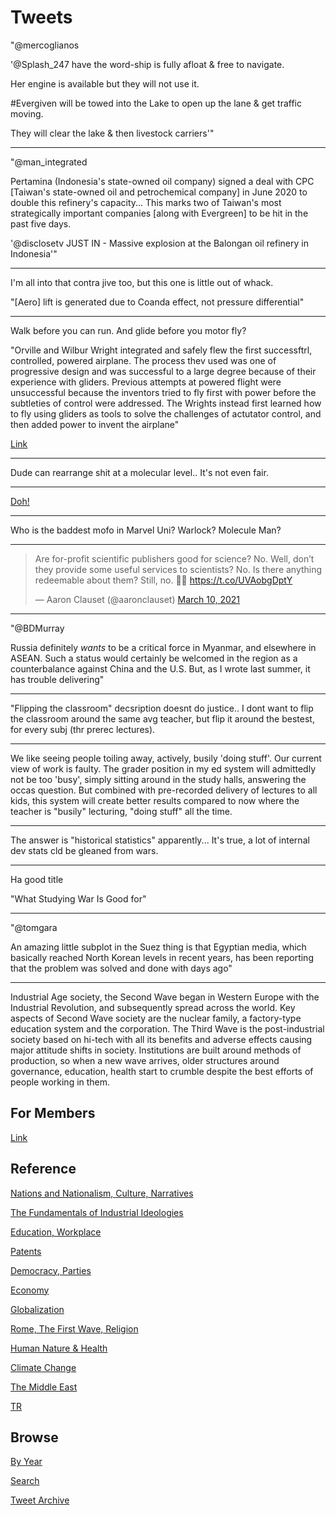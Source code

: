 # Tweets

"@mercoglianos

'@Splash_247 have the word-ship is fully afloat & free to navigate.

Her engine is available but they will not use it.

\#Evergiven will be towed into the Lake to open up the lane & get traffic moving.

They will clear the lake & then livestock carriers'"

---

"@man_integrated

Pertamina (Indonesia's state-owned oil company) signed a deal with CPC
[Taiwan's state-owned oil and petrochemical company] in June 2020 to
double this refinery's capacity... This marks two of Taiwan's most
strategically important companies [along with Evergreen] to be hit in
the past five days.

'@disclosetv JUST IN - Massive explosion at the Balongan oil refinery in Indonesia'"

---

I'm all into that contra jive too, but this one is little out of whack.

"[Aero] lift is generated due to Coanda effect, not pressure differential"

---

Walk before you can run. And glide before you motor fly?

"Orville and Wilbur Wright integrated and safely flew the first
successftrl, controlled, powered airplane. The process thev used was
one of progressive design and was successful to a large degree because
of their experience with gliders. Previous attempts at powered flight
were unsuccessful because the inventors tried to fly first with power
before the subtleties of control were addressed. The Wrights instead
first learned how to fly using gliders as tools to solve the
challenges of actutator control, and then added power to invent the
airplane"

[Link](https://journals.sfu.ca/ts/index.php/ts/article/viewFile/247/230)

---

Dude can rearrange shit at a molecular level.. It's not even fair.

---

[Doh!](https://pbs.twimg.com/media/ExjsLenXEAISkRY?format=jpg&name=small)

---

Who is the baddest mofo in Marvel Uni? Warlock? Molecule Man?

---

<blockquote class="twitter-tweet"><p lang="en" dir="ltr">Are for-profit scientific publishers good for science? No. Well, don’t they provide some useful services to scientists? No. Is there anything redeemable about them? Still, no. 🤷‍♂️ <a href="https://t.co/UVAobgDptY">https://t.co/UVAobgDptY</a></p>&mdash; Aaron Clauset (@aaronclauset) <a href="https://twitter.com/aaronclauset/status/1369673135176314883?ref_src=twsrc%5Etfw">March 10, 2021</a></blockquote> <script async src="https://platform.twitter.com/widgets.js" charset="utf-8"></script>

---

"@BDMurray

Russia definitely *wants* to be a critical force in Myanmar, and
elsewhere in ASEAN. Such a status would certainly be welcomed in the
region as a counterbalance against China and the U.S. But, as I wrote
last summer, it has trouble delivering"

---

"Flipping the classroom" decsription doesnt do justice.. I dont want
to flip the classroom around the same avg teacher, but flip it around
the bestest, for every subj (thr prerec lectures). 

---

We like seeing people toiling away, actively, busily 'doing
stuff'. Our current view of work is faulty. The grader position in my
ed system will admittedly not be too 'busy', simply sitting around in
the study halls, answering the occas question. But combined with
pre-recorded delivery of lectures to all kids, this system will create
better results compared to now where the teacher is "busily"
lecturing, "doing stuff" all the time.

---

The answer is "historical statistics" apparently... It's true, a lot
of internal dev stats cld be gleaned from wars.

---

Ha good title

"What Studying War Is Good for"

---

"@tomgara

An amazing little subplot in the Suez thing is that Egyptian media,
which basically reached North Korean levels in recent years, has been
reporting that the problem was solved and done with days ago"

---

Industrial Age society, the Second Wave began in Western Europe with
the Industrial Revolution, and subsequently spread across the
world. Key aspects of Second Wave society are the nuclear family, a
factory-type education system and the corporation. The Third Wave is
the post-industrial society based on hi-tech with all its benefits and
adverse effects causing major attitude shifts in society. Institutions
are built around methods of production, so when a new wave arrives,
older structures around governance, education, health start to crumble
despite the best efforts of people working in them.

## For Members

[Link](https://thirdwave-members.herokuapp.com)

## Reference

[Nations and Nationalism, Culture, Narratives](/2013/02/nations-and-nationalism.md)

[The Fundamentals of Industrial Ideologies](/2011/04/fundamentals-of-industrial-ideologies.md)

[Education, Workplace](2017/09/education-workplace.md)

[Patents](/2018/09/patents.md)

[Democracy, Parties](/2016/11/democracy.md)

[Economy](/2018/05/economy.md)

[Globalization](/2018/09/globalization.md)

[Rome, The First Wave, Religion](/2017/12/rome.md)

[Human Nature & Health](/2020/07/human-nature.md)

[Climate Change](/2018/12/climate.md)

[The Middle East](/2019/07/middleeast.md)

[TR](../tr)

## Browse

[By Year](years.md)

[Search](search.html)

[Tweet Archive](/tweets/README.md)


